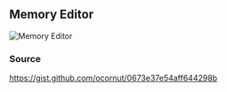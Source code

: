## Memory Editor

![Memory Editor](https://cloud.githubusercontent.com/assets/8225057/9028162/3047ef88-392c-11e5-8270-a54f8354b208.gif)

### Source

https://gist.github.com/ocornut/0673e37e54aff644298b
